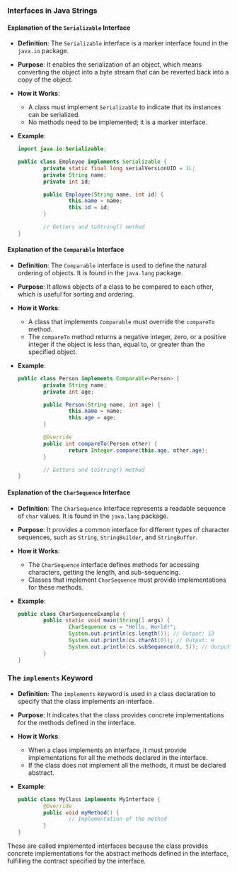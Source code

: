 ### Interfaces in Java Strings

#### Explanation of the `Serializable` Interface

- **Definition**: The `Serializable` interface is a marker interface found in the `java.io` package.
- **Purpose**: It enables the serialization of an object, which means converting the object into a byte stream that can be reverted back into a copy of the object.
- **How it Works**:
  - A class must implement `Serializable` to indicate that its instances can be serialized.
  - No methods need to be implemented; it is a marker interface.
- **Example**:

  ```java
  import java.io.Serializable;

  public class Employee implements Serializable {
          private static final long serialVersionUID = 1L;
          private String name;
          private int id;

          public Employee(String name, int id) {
                  this.name = name;
                  this.id = id;
          }

          // Getters and toString() method
  }
  ```

#### Explanation of the `Comparable` Interface

- **Definition**: The `Comparable` interface is used to define the natural ordering of objects. It is found in the `java.lang` package.
- **Purpose**: It allows objects of a class to be compared to each other, which is useful for sorting and ordering.
- **How it Works**:
  - A class that implements `Comparable` must override the `compareTo` method.
  - The `compareTo` method returns a negative integer, zero, or a positive integer if the object is less than, equal to, or greater than the specified object.
- **Example**:

  ```java
  public class Person implements Comparable<Person> {
          private String name;
          private int age;

          public Person(String name, int age) {
                  this.name = name;
                  this.age = age;
          }

          @Override
          public int compareTo(Person other) {
                  return Integer.compare(this.age, other.age);
          }

          // Getters and toString() method
  }
  ```

#### Explanation of the `CharSequence` Interface

- **Definition**: The `CharSequence` interface represents a readable sequence of `char` values. It is found in the `java.lang` package.
- **Purpose**: It provides a common interface for different types of character sequences, such as `String`, `StringBuilder`, and `StringBuffer`.
- **How it Works**:
  - The `CharSequence` interface defines methods for accessing characters, getting the length, and sub-sequencing.
  - Classes that implement `CharSequence` must provide implementations for these methods.
- **Example**:

  ```java
  public class CharSequenceExample {
          public static void main(String[] args) {
                  CharSequence cs = "Hello, World!";
                  System.out.println(cs.length()); // Output: 13
                  System.out.println(cs.charAt(0)); // Output: H
                  System.out.println(cs.subSequence(0, 5)); // Output: Hello
          }
  }
  ```

### The `implements` Keyword

- **Definition**: The `implements` keyword is used in a class declaration to specify that the class implements an interface.
- **Purpose**: It indicates that the class provides concrete implementations for the methods defined in the interface.
- **How it Works**:
  - When a class implements an interface, it must provide implementations for all the methods declared in the interface.
  - If the class does not implement all the methods, it must be declared abstract.
- **Example**:

  ```java
  public class MyClass implements MyInterface {
          @Override
          public void myMethod() {
                  // Implementation of the method
          }
  }
  ```

These are called implemented interfaces because the class provides concrete implementations for the abstract methods defined in the interface, fulfilling the contract specified by the interface.

